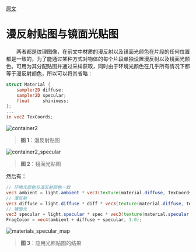 [原文](http://learnopengl.com/#!Lighting/Lighting-maps)

# 漫反射贴图与镜面光贴图
&emsp;&emsp;两者都是纹理图像，在前文中材质的漫反射以及镜面光颜色在片段的任何位置都是一致的，为了能通过某种方式对物体的每个片段单独设置漫反射以及镜面光颜色。可用为其分配贴图并通过采样获取，同时由于环境光颜色在几乎所有情况下都等于漫反射颜色，所以可以将其省略：

```glsl
struct Material {
    sampler2D diffuse;
    sampler2D specular;
    float     shininess;
}; 
...
in vec2 TexCoords;
```

![container2](https://github.com/user-attachments/assets/3572e4c6-6a06-4b40-8958-b4afaf45f1bc)
> **图 1**：漫反射贴图

![container2_specular](https://github.com/user-attachments/assets/1a0fae33-4340-479e-bb1c-5a70f27d1632)
> **图 2**：镜面光贴图

然后有：
```glsl
// 环境光颜色与漫反射颜色一致
vec3 ambient = light.ambient * vec3(texture(material.diffuse, TexCoords));
// 漫反射
vec3 diffuse = light.diffuse * diff * vec3(texture(material.diffuse, TexCoords));
// 镜面光
vec3 specular = light.specular * spec * vec3(texture(material.specular, TexCoords));
FragColor = vec4(ambient + diffuse + specular, 1.0);
```

![materials_specular_map](https://github.com/user-attachments/assets/040d7e6d-4834-4349-aa63-8f5bce81a5a2)
> **图 3**：应用光照贴图的结果